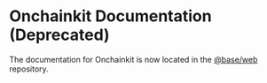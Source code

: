 # Onchainkit Documentation (Deprecated)

The documentation for Onchainkit is now located in the [@base/web](https://github.com/base/web) repository.
